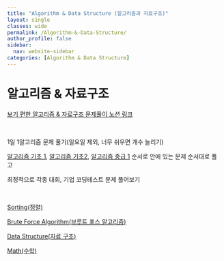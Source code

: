 ```yaml
---
title: "Algorithm & Data Structure (알고리즘과 자료구조)"
layout: single
classes: wide
permalink: /Algorithm-&-Data-Structure/
author_profile: false
sidebar:
  nav: website-sidebar
categories: [Algorithm & Data Structure]
---
```


# 알고리즘 & 자료구조

[보기 편한 알고리즘 & 자료구조 문제풀이 노션 링크](https://hojinyun.notion.site/Algorithm-Data-Structure-Study-5e21cd5555b84504b5f2537e776310df)

<br>

1일 1알고리즘 문제 풀기(일요일 제외, 너무 쉬우면 개수 늘리기)

[알고리즘 기초 1](https://code.plus/course/41), [알고리즘 기초2](https://code.plus/course/42), [알고리즘 중급 1](https://code.plus/course/43) 순서로 안에 있는 문제 순서대로 풀고

최정적으로 각종 대회, 기업 코딩테스트 문제 풀어보기

<br>

[Sorting(정렬)](/algorithm%20&%20data%20structure/Sorting/)

[Brute Force Algorithm(브루트 포스 알고리즘)](/algorithm%20&%20data%20structure/Brute-Force-Algorithm/)

[Data Structure(자료 구조)](/algorithm%20&%20data%20structure/Data-Structure/)

[Math(수학)](/algorithm%20&%20data%20structure/Math/)
